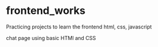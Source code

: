 # frontend_works
Practicing projects to learn the frontend html, css, javascript

chat page using  basic HTMl and CSS

